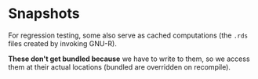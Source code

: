 # Snapshots

For regression testing, some also serve as cached computations (the `.rds` files created by invoking GNU-R).

**These don't get bundled because** we have to write to them, so we access them at their actual locations (bundled are overridden on recompile).
